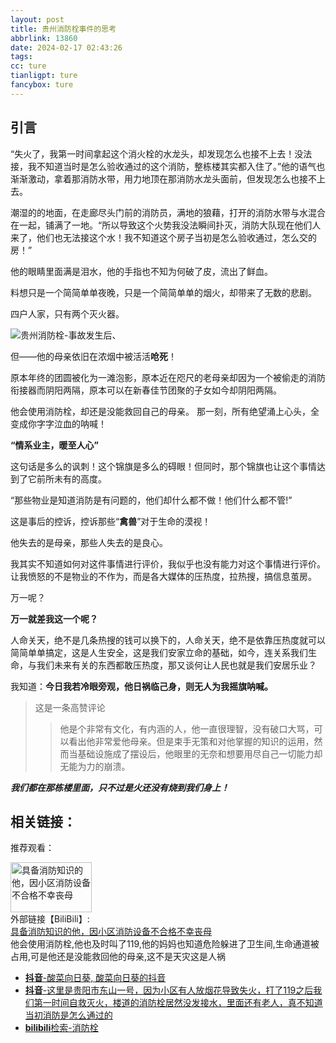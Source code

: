```yaml
---
layout: post
title: 贵州消防栓事件的思考
abbrlink: 13860
date: 2024-02-17 02:43:26
tags:
cc: ture
tianligpt: ture
fancybox: ture
---
```

## 引言

“失火了，我第一时间拿起这个消火栓的水龙头，却发现怎么也接不上去！没法接，我不知道当时是怎么验收通过的这个消防，整栋楼其实都入住了。”他的语气也渐渐激动，拿着那消防水带，用力地顶在那消防水龙头面前，但发现怎么也接不上去。

潮湿的的地面，在走廊尽头门前的消防员，满地的狼藉，打开的消防水带与水混合在一起，铺满了一地。“所以导致这个火势我没法瞬间扑灭，消防大队现在他们人来了，他们也无法接这个水！我不知道这个房子当初是怎么验收通过，怎么交的房！”

他的眼睛里面满是泪水，他的手指也不知为何破了皮，流出了鲜血。

料想只是一个简简单单夜晚，只是一个简简单单的烟火，却带来了无数的悲剧。

四户人家，只有两个灭火器。

![贵州消防栓-事故发生后](https://pic.awaae001.top/%E5%85%B6%E4%BB%96/%E8%B4%B5%E9%98%B3%E6%B6%88%E9%98%B2%E6%A0%93/%E8%B4%B5%E9%98%B3%E6%B6%88%E9%98%B2%E6%A0%93-1.webp?x-oss-process=style/awaae001)、

但——他的母亲依旧在浓烟中被活活**呛死**！

原本年终的团圆被化为一滩泡影，原本近在咫尺的老母亲却因为一个被偷走的消防衔接器而阴阳两隔，原本可以在新春佳节团聚的子女如今却阴阳两隔。

他会使用消防栓，却还是没能救回自己的母亲。
那一刻，所有绝望涌上心头，全变成你字字泣血的呐喊！

**“情系业主，暖至人心”**

这句话是多么的讽刺！这个锦旗是多么的碍眼！但同时，那个锦旗也让这个事情达到了它前所未有的高度。

“那些物业是知道消防是有问题的，他们却什么都不做！他们什么都不管!”

这是事后的控诉，控诉那些“**禽兽**”对于生命的漠视！

他失去的是母亲，那些人失去的是良心。

我其实不知道如何对这件事情进行评价，我似乎也没有能力对这个事情进行评价。让我愤怒的不是物业的不作为，而是各大媒体的压热度，拉热搜，搞信息茧房。

万一呢？

**万一就差我这一个呢？**

人命关天，绝不是几条热搜的钱可以换下的，人命关天，绝不是依靠压热度就可以简简单单搞定，这是人生安全，这是我们安家立命的基础，如今，连关系我们生命，与我们未来有关的东西都敢压热度，那又谈何让人民也就是我们安居乐业？

我知道：**今日我若冷眼旁观，他日祸临己身，则无人为我摇旗呐喊。**

>这是一条高赞评论
>>他是个非常有文化，有内涵的人，他一直很理智，没有破口大骂，可以看出他非常爱他母亲。但是束手无策和对他掌握的知识的运用，然而当基础设施成了摆设后，他眼里的无奈和想要用尽自己一切能力却无能为力的崩溃。


***我们都在那栋楼里面，只不过是火还没有烧到我们身上！***

## 相关链接：

推荐观看：
<div class="card-item">
    <link type="text/css" rel="stylesheet" href="https://blog.awaae001.top/css/links-page.css" />
    <div class="card-thumbnail">
        <img alt="具备消防知识的他，因小区消防设备不合格不幸丧母" title="具备消防知识的他，因小区消防设备不合格不幸丧母" decoding="async"
            src="https://pic.awaae001.top/%E5%85%B6%E4%BB%96/%E8%B4%B5%E9%98%B3%E6%B6%88%E9%98%B2%E6%A0%93/xfs.webp?x-oss-process=style/awaae001"
            class="not-shadow not-light-box" width="130" height="80">
    </div>
    <div class="card-info">
        <a class="card-links">外部链接【BiliBili】:</a>
        <br>
        <a href="https://www.bilibili.com/video/BV1QC411B7Di" target="_blank" class="card-title">具备消防知识的他，因小区消防设备不合格不幸丧母</a>
        <div class="card-excerpt">
            他会使用消防栓,他也及时叫了119,他的妈妈也知道危险躲进了卫生间,生命通道被占用,可是他还是没能救回他的母亲,这不是天灾这是人祸
        </div>
    </div>
</div>


- [**抖音**-酸菜向日葵, 酸菜向日葵的抖音](https://www.douyin.com/user/MS4wLjABAAAAD8j1snJGy-h1FBV323d9iy6MhLZ45fgsleAgsr8x1WWm8ld2cGr3B3f5eh0EdBko)
-  [**抖音**-这里是贵阳市东山一号，因为小区有人放烟花导致失火，打了119之后我们第一时间自救灭火，楼道的消防栓居然没发接水，里面还有老人，真不知道当初消防是怎么通过的  ](https://v.douyin.com/iN5mfpbp/)
-  [**bilibili**检索-消防栓](https://search.bilibili.com/all?vt=95194947&keyword=%E6%B6%88%E9%98%B2%E6%A0%93)